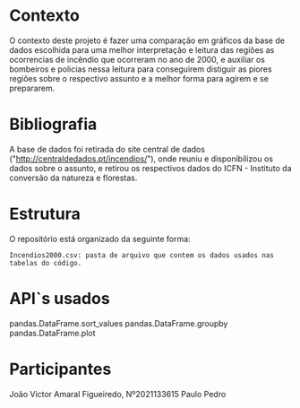 # Contexto
  O contexto deste projeto é fazer uma comparação em gráficos da base de dados escolhida para uma melhor interpretação e leitura das regiões as ocorrencias de incêndio que ocorreram no ano de 2000, e auxiliar os bombeiros e policias nessa leitura para conseguirem distiguir as piores regiões sobre o respectivo assunto e a melhor forma para agirem e se prepararem.

# Bibliografia
  A base de dados foi retirada do site central de dados ("http://centraldedados.pt/incendios/"), onde reuniu e disponibilizou os dados sobre o assunto, e retirou os respectivos dados do ICFN - Instituto da conversão da natureza e florestas.

# Estrutura
  O repositório está organizado da seguinte forma:
  
    Incendios2000.csv: pasta de arquivo que contem os dados usados nas tabelas do código.

# API`s usados
  pandas.DataFrame.sort_values
  pandas.DataFrame.groupby
  pandas.DataFrame.plot
  
# Participantes
  João Victor Amaral Figueiredo, Nº2021133615
  Paulo Pedro
